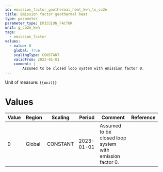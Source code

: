 ```yaml
---
id: emission_factor_geothermal_heat_kwh_to_co2e
title: Emission factor geothermal heat
type: parameter
parameter_type: EMISSION_FACTOR
unit: g_co2e_kwh
tags:
  - emission_factor
values:
  - value: 0
    global: True
    scalingType: CONSTANT
    validFrom: 2023-01-01
    comment: |
        Assumed to be closed loop system with emission factor 0.
---
```



Unit of measure: `{{unit}}`


# Values


| Value | Region | Scaling | Period | Comment | Reference |
|-------|--------|---------|--------|---------|-----------|
| 0 | Global | CONSTANT | 2023-01-01 | Assumed to be closed loop system with emission factor 0. |  |


